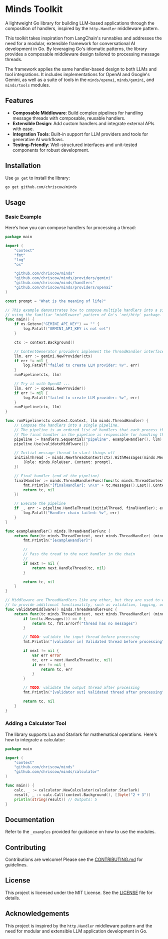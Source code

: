 
# Minds Toolkit

A lightweight Go library for building LLM-based applications through the
composition of handlers, inspired by the `http.Handler` middleware pattern.

This toolkit takes inspiration from LangChain's runnables and addresses the need
for a modular, extensible framework for conversational AI development in Go. By
leveraging Go's idiomatic patterns, the library provides a composable middleware
design tailored to processing message threads.

The framework applies the same handler-based design to both LLMs and tool
integrations. It includes implementations for OpenAI and Google's Gemini, as
well as a suite of tools in the `minds/openai`, `minds/gemini`, and
`minds/tools` modules.

## Features

- **Composable Middleware**: Build complex pipelines for handling message threads with composable, reusable handlers.
- **Extensible Design**: Add custom handlers and integrate external APIs with ease.
- **Integration Tools**: Built-in support for LLM providers and tools for generative AI workflows.
- **Testing-Friendly**: Well-structured interfaces and unit-tested components for robust development.

## Installation

Use `go get` to install the library:

```bash
go get github.com/chriscow/minds
```

## Usage

### Basic Example

Here’s how you can compose handlers for processing a thread:

```go
package main

import (
	"context"
	"fmt"
	"log"
	"os"

	"github.com/chriscow/minds"
	"github.com/chriscow/minds/providers/gemini"
	"github.com/chriscow/minds/handlers"
	"github.com/chriscow/minds/providers/openai"
)

const prompt = "What is the meaning of life?"

// This example demonstrates how to compose multiple handlers into a single pipeline
// using the familiar "middleware" pattern of Go's `net/http` package.
func main() {
	if os.Getenv("GEMINI_API_KEY") == "" {
		log.Fatalf("GEMINI_API_KEY is not set")
	}

	ctx := context.Background()

    // ContentGenerator providers implement the ThreadHandler interface
	llm, err := gemini.NewProvider(ctx)
	if err != nil {
		log.Fatalf("failed to create LLM provider: %v", err)
	}
	runPipeline(ctx, llm)

    // Try it with OpenAI ...
	llm, err := openai.NewProvider()
	if err != nil {
		log.Fatalf("failed to create LLM provider: %v", err)
	}
	runPipeline(ctx, llm)
}

func runPipeline(ctx context.Context, llm minds.ThreadHandler) {
	// Compose the handlers into a single pipeline.
	// The pipeline is an ordered list of handlers that each process the thread in some way.
	// The final handler in the pipeline is responsible for handling the final result.
	pipeline := handlers.Sequential("pipeline", exampleHandler(), llm) // Add more handlers ...
	pipeline.Use(validateMiddlware())

	// Initial message thread to start things off
	initialThread := minds.NewThreadContext(ctx).WithMessages(minds.Messages{
		{Role: minds.RoleUser, Content: prompt},
	})

	// Final handler (end of the pipeline)
	finalHandler := minds.ThreadHandlerFunc(func(tc minds.ThreadContext, next minds.ThreadHandler) (minds.ThreadContext, error) {
		fmt.Println("[finalHandler]: \n\n" + tc.Messages().Last().Content)
		return tc, nil
	})

	// Execute the pipeline
	if _, err := pipeline.HandleThread(initialThread, finalHandler); err != nil {
		log.Fatalf("Handler chain failed: %v", err)
	}
}

func exampleHandler() minds.ThreadHandlerFunc {
	return func(tc minds.ThreadContext, next minds.ThreadHandler) (minds.ThreadContext, error) {
		fmt.Println("[exampleHandler]")

		//
		// Pass the tread to the next handler in the chain
		//
		if next != nil {
			return next.HandleThread(tc, nil)
		}

		return tc, nil
	}
}

// Middleware are ThreadHandlers like any other, but they are used to wrap other handlers
// to provide additional functionality, such as validation, logging, or error handling.
func validateMiddlware() minds.ThreadHandlerFunc {
	return func(tc minds.ThreadContext, next minds.ThreadHandler) (minds.ThreadContext, error) {
		if len(tc.Messages()) == 0 {
			return tc, fmt.Errorf("thread has no messages")
		}

		// TODO: validate the input thread before processing
		fmt.Println("[validator in] Validated thread before processing")

		if next != nil {
			var err error
			tc, err = next.HandleThread(tc, nil)
			if err != nil {
				return tc, err
			}
		}

		// TODO: validate the output thread after processing
		fmt.Println("[validator out] Validated thread after processing")

		return tc, nil
	}
}
```

### Adding a Calculator Tool

The library supports Lua and Starlark for mathematical operations. Here's how to integrate a calculator:

```go
package main

import (
    "context"
    "github.com/chriscow/minds"
    "github.com/chriscow/minds/calculator"
)

func main() {
    calc, _ := calculator.NewCalculator(calculator.Starlark)
    result, _ := calc.Call(context.Background(), []byte("2 + 3"))
    println(string(result)) // Outputs: 5
}
```

## Documentation

Refer to the `_examples` provided for guidance on how to use the modules.

## Contributing

Contributions are welcome! Please see the [CONTRIBUTING.md](CONTRIBUTING.md) for guidelines.

## License

This project is licensed under the MIT License. See the [LICENSE](LICENSE) file for details.

## Acknowledgements

This project is inspired by the `http.Handler` middleware pattern and the need for modular and extensible LLM application development in Go.

